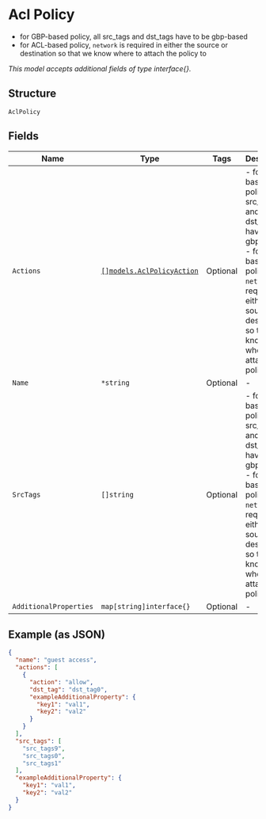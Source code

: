 
# Acl Policy

- for GBP-based policy, all src_tags and dst_tags have to be gbp-based
- for ACL-based policy, `network` is required in either the source or destination so that we know where to attach the policy to

*This model accepts additional fields of type interface{}.*

## Structure

`AclPolicy`

## Fields

| Name | Type | Tags | Description |
|  --- | --- | --- | --- |
| `Actions` | [`[]models.AclPolicyAction`](../../doc/models/acl-policy-action.md) | Optional | - for GBP-based policy, all src_tags and dst_tags have to be gbp-based<br>- for ACL-based policy, `network` is required in either the source or destination so that we know where to attach the policy to |
| `Name` | `*string` | Optional | - |
| `SrcTags` | `[]string` | Optional | - for GBP-based policy, all src_tags and dst_tags have to be gbp-based<br>- for ACL-based policy, `network` is required in either the source or destination so that we know where to attach the policy to |
| `AdditionalProperties` | `map[string]interface{}` | Optional | - |

## Example (as JSON)

```json
{
  "name": "guest access",
  "actions": [
    {
      "action": "allow",
      "dst_tag": "dst_tag0",
      "exampleAdditionalProperty": {
        "key1": "val1",
        "key2": "val2"
      }
    }
  ],
  "src_tags": [
    "src_tags9",
    "src_tags0",
    "src_tags1"
  ],
  "exampleAdditionalProperty": {
    "key1": "val1",
    "key2": "val2"
  }
}
```

